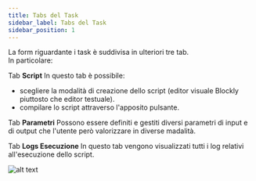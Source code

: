 ```yaml
---
title: Tabs del Task 
sidebar_label: Tabs del Task
sidebar_position: 1
---
```


La form riguardante i task è suddivisa in ulteriori tre tab.  
In particolare:

Tab **Script**
In questo tab è possibile:
* scegliere la modalità di creazione dello script (editor visuale Blockly piuttosto che editor testuale).
* compilare lo script attraverso l'apposito pulsante.
  
Tab **Parametri**
Possono essere definiti e gestiti diversi parametri di input e di output che l'utente però valorizzare in diverse madalità.

Tab **Logs Esecuzione**
In questo tab vengono visualizzati tutti i log relativi all'esecuzione dello script.

![alt text](/img/it-it/applications/supervisor/supervisor9.png) 